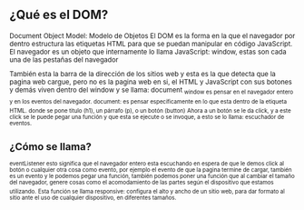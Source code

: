 ## ¿Qué es el DOM?

<sub>
Document Object Model: Modelo de Objetos
El DOM es la forma en la que el navegador por dentro
estructura las etiquetas HTML para que se puedan
manipular en código JavaScript.</sub>

<sub>
El navegador es un objeto que internamente lo llama
JavaScript: window, estas son cada una de las pestañas
del navegador</sub>
<sub>

También esta la barra de la dirección de los sitios
web y esta es la que detecta que la pagina web cargue,
pero no es la pagina web en si, el HTML y JavaScript
con sus botones y demás viven dentro del window y se
llama: document</sub>
<sub>
window es pensar en el navegador entero y en los eventos
del navegador.</sub>
<sub>
document: es pensar específicamente en lo que esta dentro
de la etiqueta HTML.</sub>
<sub>
donde se pone titulo (h1), un párrafo (p), o un botón
(button)</sub>
<sub>
Ahora a un botón se le da click, y a este click se le
puede pegar una función y que esta se ejecute o se
invoque, a esto se lo llama: escuchador de eventos.</sub>

## ¿Cómo se llama?

<sub>
eventListener esto significa que el
navegador entero esta escuchando en espera de que le
demos click al botón o cualquier otra cosa como evento,
por ejemplo el evento de que la pagina termine de cargar,
también es un evento y le podemos pegar una función,
también podemos poner una función que al cambiar el tamaño
del navegador, genere cosas como el acomodamiento de las
partes según el dispositivo que estamos utilizando.</sub>
<sub>
Esta función se llama responsive: configura el alto y ancho
de un sitio web, para dar formato al sitio ante el uso de
cualquier dispositivo, en diferentes tamaños.</sub>
